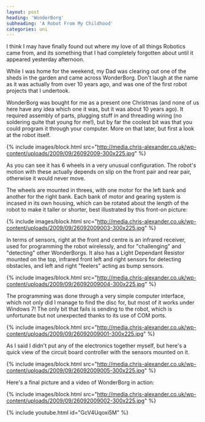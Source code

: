 ```yaml
---
layout: post
heading: 'WonderBorg'
subheading: 'A Robot From My Childhood'
categories: uni
---
```


I think I may have finally found out where my love of all things Robotics came from, and its something that I had completely forgotten about until it appeared yesterday afternoon.

While I was home for the weekend, my Dad was clearing out one of the sheds in the garden and came across WonderBorg. Don't laugh at the name as it was actually from over 10 years ago, and was one of the first robot projects that I undertook.

WonderBorg was bought for me as a present one Christmas (and none of us here have any idea which one it was, but it was about 10 years ago). It required assembly of parts, plugging stuff in and threading wiring (no soldering quite that young for me!), but by far the coolest bit was that you could program it through your computer. More on that later, but first a look at the robot itself.

{% include images/block.html src="http://media.chris-alexander.co.uk/wp-content/uploads/2009/09/26092009-300x225.jpg" %}

As you can see it has 6 wheels in a very unusual configuration. The robot's motion with these actually depends on slip on the front pair and rear pair, otherwise it would never move.

The wheels are mounted in threes, with one motor for the left bank and another for the right bank. Each bank of motor and gearing system is incased in its own housing, which can be rotated about the length of the robot to make it taller or shorter, best illustrated by this front-on picture:

{% include images/block.html src="http://media.chris-alexander.co.uk/wp-content/uploads/2009/09/26092009003-300x225.jpg" %}

In terms of sensors, right at the front and centre is an infrared receiver, used for programming the robot wirelessly, and for "challenging" and "detecting" other WonderBorgs. It also has a Light Dependant Resistor mounted on the top, infrared front left and right sensors for detecting obstacles, and left and right "feelers" acting as bump sensors.

{% include images/block.html src="http://media.chris-alexander.co.uk/wp-content/uploads/2009/09/26092009004-300x225.jpg" %}

The programming was done through a very simple computer interface, which not only did I manage to find the disc for, but most of it works under Windows 7! The only bit that fails is sending to the robot, which is unfortunate but not unexpected thanks to its use of COM ports.

{% include images/block.html src="http://media.chris-alexander.co.uk/wp-content/uploads/2009/09/26092009001-300x225.jpg" %}

As I said I didn't put any of the electronics together myself, but here's a quick view of the circuit board controller with the sensors mounted on it.

{% include images/block.html src="http://media.chris-alexander.co.uk/wp-content/uploads/2009/09/26092009005-300x225.jpg" %}

Here's a final picture and a video of WonderBorg in action:

{% include images/block.html src="http://media.chris-alexander.co.uk/wp-content/uploads/2009/09/26092009002-300x225.jpg" %}

{% include youtube.html id="GcV4Uqoxi5M" %}
